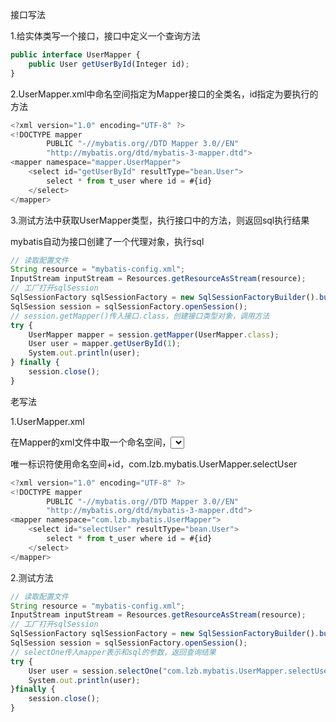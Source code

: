 接口写法

1.给实体类写一个接口，接口中定义一个查询方法

```javascript
public interface UserMapper {
    public User getUserById(Integer id);
}
```

2.UserMapper.xml中命名空间指定为Mapper接口的全类名，id指定为要执行的方法

```javascript
<?xml version="1.0" encoding="UTF-8" ?>
<!DOCTYPE mapper
        PUBLIC "-//mybatis.org//DTD Mapper 3.0//EN"
        "http://mybatis.org/dtd/mybatis-3-mapper.dtd">
<mapper namespace="mapper.UserMapper">
    <select id="getUserById" resultType="bean.User">
        select * from t_user where id = #{id}
    </select>
</mapper>
```

3.测试方法中获取UserMapper类型，执行接口中的方法，则返回sql执行结果

mybatis自动为接口创建了一个代理对象，执行sql

```javascript
// 读取配置文件
String resource = "mybatis-config.xml";
InputStream inputStream = Resources.getResourceAsStream(resource);
// 工厂打开sqlSession
SqlSessionFactory sqlSessionFactory = new SqlSessionFactoryBuilder().build(inputStream);
SqlSession session = sqlSessionFactory.openSession();
// session.getMapper()传入接口.class，创建接口类型对象，调用方法
try {
    UserMapper mapper = session.getMapper(UserMapper.class);
    User user = mapper.getUserById(1);
    System.out.println(user);
} finally {
    session.close();
}
```







老写法

1.UserMapper.xml

在Mapper的xml文件中取一个命名空间，<select>中指定标识符id和返回类型，写sql语句

唯一标识符使用命名空间+id，com.lzb.mybatis.UserMapper.selectUser

```javascript
<?xml version="1.0" encoding="UTF-8" ?>
<!DOCTYPE mapper
        PUBLIC "-//mybatis.org//DTD Mapper 3.0//EN"
        "http://mybatis.org/dtd/mybatis-3-mapper.dtd">
<mapper namespace="com.lzb.mybatis.UserMapper">
    <select id="selectUser" resultType="bean.User">
        select * from t_user where id = #{id}
    </select>
</mapper>
```

2.测试方法

```javascript
// 读取配置文件
String resource = "mybatis-config.xml";
InputStream inputStream = Resources.getResourceAsStream(resource);
// 工厂打开sqlSession
SqlSessionFactory sqlSessionFactory = new SqlSessionFactoryBuilder().build(inputStream);
SqlSession session = sqlSessionFactory.openSession();
// selectOne传入mapper表示和sql的参数，返回查询结果
try {
    User user = session.selectOne("com.lzb.mybatis.UserMapper.selectUser", 1);
    System.out.println(user);
}finally {
    session.close();
}
```





